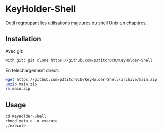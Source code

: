 # KeyHolder-Shell
Outil regroupant les utilisations majeures du shell Unix en chapitres.

## Installation

Avec git:
```bash
with git: git clone https://github.com/p3titcr0c0/KeyHolder-Shell
```
En téléchargement direct:
```bash
wget https://github.com/p3titcr0c0/KeyHolder-Shell/archive/main.zip
unzip main.zip
rm main.zip
```

## Usage

```python
cd KeyHolder-Shell
chmod main.c -o execute
./execute
```
